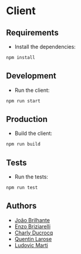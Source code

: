 # Client

## Requirements

- Install the dependencies:

```bash
npm install
```

## Development

- Run the client:

```bash
npm run start
```

## Production

- Build the client:

```bash
npm run build
```

## Tests

- Run the tests:

```bash
npm run test
```

## Authors

- [João Brilhante](https://github.com/JoaoBrlt)
- [Enzo Briziarelli](https://github.com/enbriziare)
- [Charly Ducrocq](https://github.com/CharlyDucrocq)
- [Quentin Larose](https://github.com/QuentinLarose)
- [Ludovic Marti](https://github.com/LudovicMarti)

